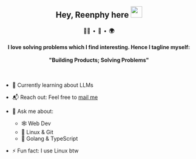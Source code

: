 <h2 align="center">Hey, Reenphy here <img src="https://raw.githubusercontent.com/MartinHeinz/MartinHeinz/master/wave.gif" height="30px"></h2>
<h4 align="center" align="center">🧑‍💻 &nbsp;•&nbsp; 🎹 &nbsp;•&nbsp; 🌍</h4>
<h4 align="center">I love solving problems which I find interesting. Hence I tagline myself: <br/><br/>"Building Products; Solving Problems"</h4><br/>

<!--
- 🔭 Currently building <a href="https://github.com/reenphygeorge/vPrompt">vPrompt</a><br/>
-->
  
- 🌱 Currently learning about LLMs

- 📬 Reach out: Feel free to <a href="mailto:reenphygeorge@gmail.com">mail me</a><br>

- 💬 Ask me about:

  - 🕸️ Web Dev
  - 🐧 Linux & Git
  - 💙 Golang & TypeScript

- ⚡ Fun fact: I use Linux btw

